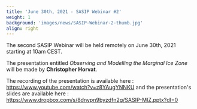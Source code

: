 ```yaml
---
title: 'June 30th, 2021 - SASIP Webinar #2'
weight: 1
background: 'images/news/SASIP-Webinar-2-thumb.jpg'
align: right
---
```


The second SASIP Webinar will be held remotely on June 30th, 2021 starting at 10am CEST.

The presentation entitled *Observing and Modelling the Marginal Ice Zone* will be made by **Christopher Horvat**.

The recording of the presentation is available here : https://www.youtube.com/watch?v=z8YAugYNNKU and the presentation's slides are available here : https://www.dropbox.com/s/8dnypn9byzdfn2g/SASIP-MIZ.pptx?dl=0
